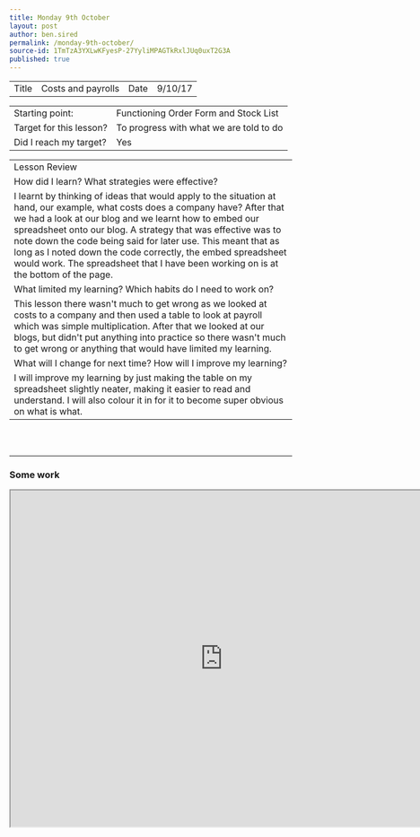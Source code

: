 ```yaml
---
title: Monday 9th October
layout: post
author: ben.sired
permalink: /monday-9th-october/
source-id: 1TmTzA3YXLwKFyesP-27YyliMPAGTkRxlJUq0uxT2G3A
published: true
---
```

<table>
  <tr>
    <td>Title</td>
    <td>Costs and payrolls</td>
    <td>Date</td>
    <td>9/10/17</td>
  </tr>
</table>


<table>
  <tr>
    <td>Starting point:</td>
    <td>Functioning Order Form and Stock List</td>
  </tr>
  <tr>
    <td>Target for this lesson?</td>
    <td>To progress with what we are told to do</td>
  </tr>
  <tr>
    <td>Did I reach my target? 
</td>
    <td>Yes</td>
  </tr>
</table>


<table>
  <tr>
    <td>Lesson Review</td>
  </tr>
  <tr>
    <td>How did I learn? What strategies were effective? </td>
  </tr>
  <tr>
    <td>I learnt by thinking of ideas that would apply to the situation at hand, our example, what costs does a company have? After that we had a look at our blog and we learnt how to embed our spreadsheet onto our blog. A strategy that was effective was to note down the code being said for later use. This meant that as long as I noted down the code correctly, the embed spreadsheet would work. The spreadsheet that I have been working on is at the bottom of the page.</td>
  </tr>
  <tr>
    <td>What limited my learning? Which habits do I need to work on?</td>
  </tr>
  <tr>
    <td>This lesson there wasn't much to get wrong as we looked at costs to a company and then used a table to look at payroll which was simple multiplication. After that we looked at our blogs, but didn't put anything into practice so there wasn't much to get wrong or anything that would have limited my learning.</td>
  </tr>
  <tr>
    <td>What will I change for next time? How will I improve my learning?</td>
  </tr>
  <tr>
    <td>I will improve my learning by just making the table on my spreadsheet slightly neater, making it easier to read and understand. I will also colour it in for it to become super obvious on what is what.



</td>
  </tr>
</table>

<br>
<br>
<hr>
<h3>Some work</h3>
<iframe width = "150%" height = "600px" src="https://docs.google.com/spreadsheets/d/e/2PACX-1vTuEermi-5nTEdx6k3TZaYVxmeCQ2EGguVCA-aV3G8h78HMoqpGtK-w1MTFr-7BSaynH4S7NiKC010B/pubhtml?widget=true&amp;headers=false"></iframe>


